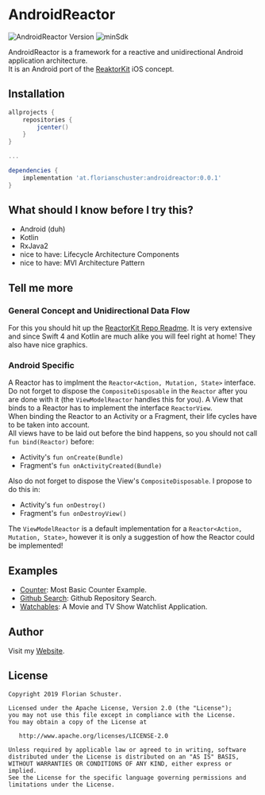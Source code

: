# AndroidReactor

![AndroidReactor Version](https://img.shields.io/badge/AndroidReactor-0.0.1-red.svg) ![minSdk](https://img.shields.io/badge/minSdk-14-green.svg)

AndroidReactor is a framework for a reactive and unidirectional Android application architecture.  
It is an Android port of the [ReaktorKit](https://github.com/ReactorKit/ReactorKit/) iOS concept.


## Installation

```groovy
allprojects {
    repositories {
        jcenter()
    }
}

...

dependencies {
    implementation 'at.florianschuster:androidreactor:0.0.1'
}
```



## What should I know before I try this?

* Android (duh)
* Kotlin
* RxJava2
* nice to have: Lifecycle Architecture Components
* nice to have: MVI Architecture Pattern


## Tell me more

### General Concept and Unidirectional Data Flow

For this you should hit up the [ReactorKit Repo Readme](https://github.com/ReactorKit/ReactorKit/blob/master/README.md). It is very extensive and since Swift 4 and Kotlin are much alike you will feel right at home! They also have nice graphics.

### Android Specific

A Reactor has to implment the `Reactor<Action, Mutation, State>` interface. Do not forget to dispose the `CompositeDisposable` in the `Reactor` after you are done with it (the `ViewModelReactor` handles this for you). A View that binds to a Reactor has to implement the interface `ReactorView`.  
When binding the Reactor to an Activity or a Fragment, their life cycles have to be taken into account.  
All views have to be laid out before the bind happens, so you should not call `fun bind(Reactor)` before:

* Activity's `fun onCreate(Bundle)`
* Fragment's `fun onActivityCreated(Bundle)`

Also do not forget to dispose the View's `CompositeDisposable`. I propose to do this in: 

* Activity's `fun onDestroy()`
* Fragment's `fun onDestroyView()`

The `ViewModelReactor` is a default implementation for a `Reactor<Action, Mutation, State>`, however it is only a suggestion of how the Reactor could be implemented!

## Examples

* [Counter](https://github.com/floschu/AndroidReactor/tree/master/countersample): Most Basic Counter Example.
* [Github Search](https://github.com/floschu/AndroidReactor/tree/master/githubsample): Github Repository Search.
* [Watchables](https://github.com/floschu/Watchables): A Movie and TV Show Watchlist Application.


## Author

Visit my [Website](https://florianschuster.at/).


## License

```
Copyright 2019 Florian Schuster.

Licensed under the Apache License, Version 2.0 (the "License");
you may not use this file except in compliance with the License.
You may obtain a copy of the License at

   http://www.apache.org/licenses/LICENSE-2.0

Unless required by applicable law or agreed to in writing, software
distributed under the License is distributed on an "AS IS" BASIS,
WITHOUT WARRANTIES OR CONDITIONS OF ANY KIND, either express or implied.
See the License for the specific language governing permissions and
limitations under the License.
```
